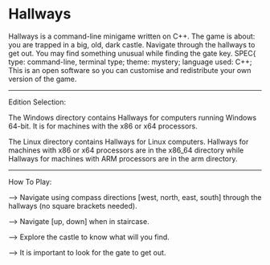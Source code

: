 # Hallways
Hallways is a command-line minigame written
on C++. The game is about: you are trapped in
a big, old, dark castle. Navigate through the
hallways to get out. You may find something
unusual while finding the gate key.
SPEC{ type: command-line, terminal type;
theme: mystery; language used: C++;
This is an open software so you can customise
and redistribute your own version of the game.
______________________________________________

Edition Selection:

The Windows directory contains Hallways for
computers running Windows 64-bit. It is for
machines with the x86 or x64 processors.

The Linux directory contains Hallways for
Linux computers. Hallways for machines with x86
or x64 processors are in the x86_64 directory
while Hallways for machines with ARM processors
are in the arm directory.
______________________________________________

How To Play:

--> Navigate using compass directions
[west, north, east, south] through the
hallways (no square brackets needed).

--> Navigate [up, down] when in staircase.

--> Explore the castle to know what will you
find.

--> It is important to look for the gate to
get out.
